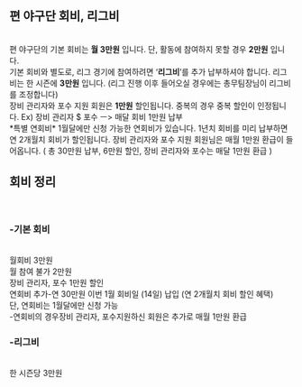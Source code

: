 <h2 style="front-size: 2em;">편 야구단 회비, 리그비</h2><br>
편 야구단의 기본 회비는 <strong>월 3만원</strong> 입니다. 단, 활동에 참여하지 못할 경우 <strong>2만원</strong> 입니다.<br>
기본 회비와 별도로, 리그 경기에 참여하려면 ‘<strong>리그비</strong>’를 추가 납부하셔야 합니다. 리그비는 한 시즌에 <strong>3만원</strong> 입니다. (리그 진행 이후 들어오실 경우에는 총무팀장님이 리그비를 조정합니다)<br>
장비 관리자와 포수 지원 회원은 <strong>1만원</strong> 할인됩니다. 중복의 경우 중복 할인이 인정됩니다. Ex) 장비 관리자 $ 포수 ㅡ> 매달 회비 1만원 납부<br>
*특별 연회비* 1월달에만 신청 가능한 연회비가 있습니다. 1년치 회비를 미리 납부하면 연 2개월치 회비가 할인됩니다. 장비 관리자와 포수 지원 회원님은 매월 1만원 환급이 들어옵니다. ( 총 30만원 납부, 6만원 할인, 장비 관리자와 포수는 매달 1만원 환급 )<br>

<h2 style="front-size: 2em;">회비 정리</h2><br>
<h3 style="front-size: 1.5em;">-기본 회비</h3><br>
월회비 3만원 <br>
월 참여 불가 2만원<br> 
장비 관리자, 포수 1만원 할인<br>
연회비 추가-연 30만원 이번 1월 회비일 (14일) 납입 (연 2개월치 회비 할인 혜택)<br>
단, 연회비는 1월달에만 신청 가능<br>
-연회비의 경우장비 관리자, 포수지원하신 회원은 추가로 매월 1만원 환급<br>
<h3 style="front-size: 1.5em;">-리그비</h3><br>
한 시즌당 3만원<br>
